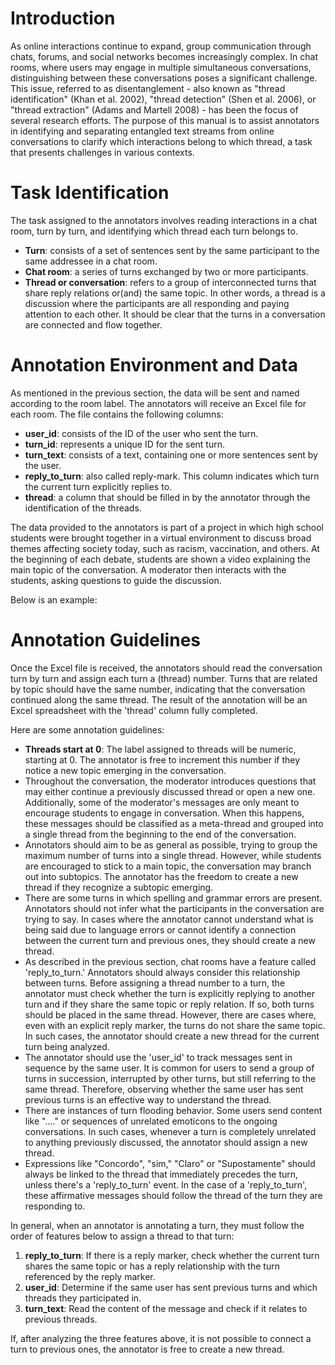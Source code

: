 # Introduction

As online interactions continue to expand, group communication through chats, forums, and social networks becomes increasingly complex. In chat rooms, where users may engage in multiple simultaneous conversations, distinguishing between these conversations poses a significant challenge. This issue, referred to as disentanglement - also known as "thread identification" (Khan et al. 2002), "thread detection" (Shen et al. 2006), or "thread extraction" (Adams and Martell 2008) - has been the focus of several research efforts. The purpose of this manual is to assist annotators in identifying and separating entangled text streams from online conversations to clarify which interactions belong to which thread, a task that presents challenges in various contexts.

# Task Identification

The task assigned to the annotators involves reading interactions in a chat room, turn by turn, and identifying which thread each turn belongs to.

- **Turn**: consists of a set of sentences sent by the same participant to the same addressee in a chat room.
- **Chat room**: a series of turns exchanged by two or more participants.
- **Thread or conversation**: refers to a group of interconnected turns that share reply relations or(and) the same topic. In other words, a thread is a discussion where the participants are all responding and paying attention to each other. It should be clear that the turns in a conversation are connected and flow together.

# Annotation Environment and Data

As mentioned in the previous section, the data will be sent and named according to the room label. The annotators will receive an Excel file for each room. The file contains the following columns:

- **user_id**: consists of the ID of the user who sent the turn.
- **turn_id**: represents a unique ID for the sent turn.
- **turn_text**: consists of a text, containing one or more sentences sent by the user.
- **reply_to_turn**: also called reply-mark. This column indicates which turn the current turn explicitly replies to.
- **thread**: a column that should be filled in by the annotator through the identification of the threads.

The data provided to the annotators is part of a project in which high school students were brought together in a virtual environment to discuss broad themes affecting society today, such as racism, vaccination, and others. At the beginning of each debate, students are shown a video explaining the main topic of the conversation. A moderator then interacts with the students, asking questions to guide the discussion.

Below is an example:

# Annotation Guidelines

Once the Excel file is received, the annotators should read the conversation turn by turn and assign each turn a (thread) number. Turns that are related by topic should have the same number, indicating that the conversation continued along the same thread. The result of the annotation will be an Excel spreadsheet with the 'thread' column fully completed.

Here are some annotation guidelines:

- **Threads start at 0**: The label assigned to threads will be numeric, starting at 0. The annotator is free to increment this number if they notice a new topic emerging in the conversation.
- Throughout the conversation, the moderator introduces questions that may either continue a previously discussed thread or open a new one. Additionally, some of the moderator's messages are only meant to encourage students to engage in conversation. When this happens, these messages should be classified as a meta-thread and grouped into a single thread from the beginning to the end of the conversation.
- Annotators should aim to be as general as possible, trying to group the maximum number of turns into a single thread. However, while students are encouraged to stick to a main topic, the conversation may branch out into subtopics. The annotator has the freedom to create a new thread if they recognize a subtopic emerging.
- There are some turns in which spelling and grammar errors are present. Annotators should not infer what the participants in the conversation are trying to say. In cases where the annotator cannot understand what is being said due to language errors or cannot identify a connection between the current turn and previous ones, they should create a new thread.
- As described in the previous section, chat rooms have a feature called 'reply_to_turn.' Annotators should always consider this relationship between turns. Before assigning a thread number to a turn, the annotator must check whether the turn is explicitly replying to another turn and if they share the same topic or reply relation. If so, both turns should be placed in the same thread. However, there are cases where, even with an explicit reply marker, the turns do not share the same topic. In such cases, the annotator should create a new thread for the current turn being analyzed.
- The annotator should use the 'user_id' to track messages sent in sequence by the same user. It is common for users to send a group of turns in succession, interrupted by other turns, but still referring to the same thread. Therefore, observing whether the same user has sent previous turns is an effective way to understand the thread.
- There are instances of turn flooding behavior. Some users send content like "...." or sequences of unrelated emoticons to the ongoing conversations. In such cases, whenever a turn is completely unrelated to anything previously discussed, the annotator should assign a new thread.
- Expressions like "Concordo", "sim," "Claro" or "Supostamente" should always be linked to the thread that immediately precedes the turn, unless there's a 'reply_to_turn' event. In the case of a 'reply_to_turn', these affirmative messages should follow the thread of the turn they are responding to.

In general, when an annotator is annotating a turn, they must follow the order of features below to assign a thread to that turn:

1. **reply_to_turn**: If there is a reply marker, check whether the current turn shares the same topic or has a reply relationship with the turn referenced by the reply marker.
2. **user_id**: Determine if the same user has sent previous turns and which threads they participated in.
3. **turn_text**: Read the content of the message and check if it relates to previous threads.

If, after analyzing the three features above, it is not possible to connect a turn to previous ones, the annotator is free to create a new thread.
